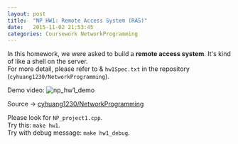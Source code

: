 ```yaml
---
layout: post
title:  "NP HW1: Remote Access System (RAS)"
date:   2015-11-02 21:53:45
categories: Coursework NetworkProgramming
---
```

In this homework, we were asked to build a <b>remote access system</b>. It's kind of like a shell on the server. <br/>
For more detail, please refer to & `hw1Spec.txt` in the repository (`cyhuang1230/NetworkProgramming`).

Demo video:
![np_hw1_demo](http://{{site.url}}/resources/np_hw1.gif)

Source → [cyhuang1230/NetworkProgramming](https://github.com/cyhuang1230/NetworkProgramming) <br/>

Please look for `NP_project1.cpp`. <br/>
Try this: `make hw1`. <br/>
Try with debug message: `make hw1_debug`.


